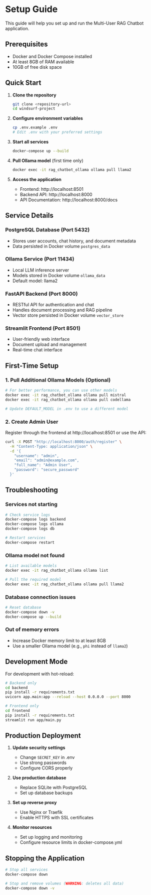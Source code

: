 # Setup Guide

This guide will help you set up and run the Multi-User RAG Chatbot application.

## Prerequisites

- Docker and Docker Compose installed
- At least 8GB of RAM available
- 10GB of free disk space

## Quick Start

1. **Clone the repository**
   ```bash
   git clone <repository-url>
   cd windsurf-project
   ```

2. **Configure environment variables**
   ```bash
   cp .env.example .env
   # Edit .env with your preferred settings
   ```

3. **Start all services**
   ```bash
   docker-compose up --build
   ```

4. **Pull Ollama model** (first time only)
   ```bash
   docker exec -it rag_chatbot_ollama ollama pull llama2
   ```

5. **Access the application**
   - Frontend: http://localhost:8501
   - Backend API: http://localhost:8000
   - API Documentation: http://localhost:8000/docs

## Service Details

### PostgreSQL Database (Port 5432)
- Stores user accounts, chat history, and document metadata
- Data persisted in Docker volume `postgres_data`

### Ollama Service (Port 11434)
- Local LLM inference server
- Models stored in Docker volume `ollama_data`
- Default model: llama2

### FastAPI Backend (Port 8000)
- RESTful API for authentication and chat
- Handles document processing and RAG pipeline
- Vector store persisted in Docker volume `vector_store`

### Streamlit Frontend (Port 8501)
- User-friendly web interface
- Document upload and management
- Real-time chat interface

## First-Time Setup

### 1. Pull Additional Ollama Models (Optional)

```bash
# For better performance, you can use other models
docker exec -it rag_chatbot_ollama ollama pull mistral
docker exec -it rag_chatbot_ollama ollama pull codellama

# Update DEFAULT_MODEL in .env to use a different model
```

### 2. Create Admin User

Register through the frontend at http://localhost:8501 or use the API:

```bash
curl -X POST "http://localhost:8000/auth/register" \
  -H "Content-Type: application/json" \
  -d '{
    "username": "admin",
    "email": "admin@example.com",
    "full_name": "Admin User",
    "password": "secure_password"
  }'
```

## Troubleshooting

### Services not starting

```bash
# Check service logs
docker-compose logs backend
docker-compose logs ollama
docker-compose logs db

# Restart services
docker-compose restart
```

### Ollama model not found

```bash
# List available models
docker exec -it rag_chatbot_ollama ollama list

# Pull the required model
docker exec -it rag_chatbot_ollama ollama pull llama2
```

### Database connection issues

```bash
# Reset database
docker-compose down -v
docker-compose up --build
```

### Out of memory errors

- Increase Docker memory limit to at least 8GB
- Use a smaller Ollama model (e.g., `phi` instead of `llama2`)

## Development Mode

For development with hot-reload:

```bash
# Backend only
cd backend
pip install -r requirements.txt
uvicorn app.main:app --reload --host 0.0.0.0 --port 8000

# Frontend only
cd frontend
pip install -r requirements.txt
streamlit run app/main.py
```

## Production Deployment

1. **Update security settings**
   - Change `SECRET_KEY` in .env
   - Use strong passwords
   - Configure CORS properly

2. **Use production database**
   - Replace SQLite with PostgreSQL
   - Set up database backups

3. **Set up reverse proxy**
   - Use Nginx or Traefik
   - Enable HTTPS with SSL certificates

4. **Monitor resources**
   - Set up logging and monitoring
   - Configure resource limits in docker-compose.yml

## Stopping the Application

```bash
# Stop all services
docker-compose down

# Stop and remove volumes (WARNING: deletes all data)
docker-compose down -v
```
